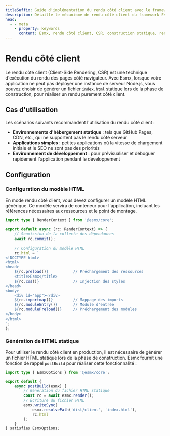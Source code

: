 ```yaml
---
titleSuffix: Guide d'implémentation du rendu côté client avec le framework Esmx
description: Détaille le mécanisme de rendu côté client du framework Esmx, incluant la construction statique, les stratégies de déploiement et les meilleures pratiques, pour aider les développeurs à réaliser un rendu front-end efficace dans un environnement sans serveur.
head:
  - - meta
    - property: keywords
      content: Esmx, rendu côté client, CSR, construction statique, rendu front-end, déploiement sans serveur, optimisation des performances
---
```


# Rendu côté client

Le rendu côté client (Client-Side Rendering, CSR) est une technique d'exécution du rendu des pages côté navigateur. Avec Esmx, lorsque votre application ne peut pas déployer une instance de serveur Node.js, vous pouvez choisir de générer un fichier `index.html` statique lors de la phase de construction, pour réaliser un rendu purement côté client.

## Cas d'utilisation

Les scénarios suivants recommandent l'utilisation du rendu côté client :

- **Environnements d'hébergement statique** : tels que GitHub Pages, CDN, etc., qui ne supportent pas le rendu côté serveur
- **Applications simples** : petites applications où la vitesse de chargement initiale et le SEO ne sont pas des priorités
- **Environnement de développement** : pour prévisualiser et déboguer rapidement l'application pendant le développement

## Configuration

### Configuration du modèle HTML

En mode rendu côté client, vous devez configurer un modèle HTML générique. Ce modèle servira de conteneur pour l'application, incluant les références nécessaires aux ressources et le point de montage.

```ts title="src/entry.server.ts"
import type { RenderContext } from '@esmx/core';

export default async (rc: RenderContext) => {
    // Soumission de la collecte des dépendances
    await rc.commit();
    
    // Configuration du modèle HTML
    rc.html = `
<!DOCTYPE html>
<html>
<head>
    ${rc.preload()}           // Préchargement des ressources
    <title>Esmx</title>
    ${rc.css()}               // Injection des styles
</head>
<body>
    <div id="app"></div>
    ${rc.importmap()}         // Mappage des imports
    ${rc.moduleEntry()}       // Module d'entrée
    ${rc.modulePreload()}     // Préchargement des modules
</body>
</html>
`;
};
```

### Génération de HTML statique

Pour utiliser le rendu côté client en production, il est nécessaire de générer un fichier HTML statique lors de la phase de construction. Esmx fournit une fonction de rappel `postBuild` pour réaliser cette fonctionnalité :

```ts title="src/entry.node.ts"
import type { EsmxOptions } from '@esmx/core';

export default {
    async postBuild(esmx) {
        // Génération du fichier HTML statique
        const rc = await esmx.render();
        // Écriture du fichier HTML
        esmx.writeSync(
            esmx.resolvePath('dist/client', 'index.html'),
            rc.html
        );
    }
} satisfies EsmxOptions;
```